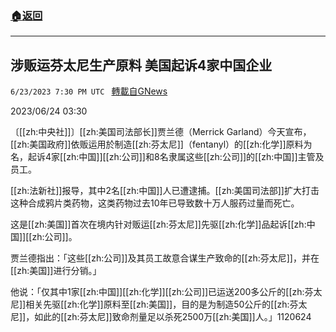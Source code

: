 ###  [:house:返回](README.md)
---


## 涉贩运芬太尼生产原料 美国起诉4家中国企业
`6/23/2023 7:30 PM UTC ` [轉載自GNews](https://gnews.org/articles/1408050)


2023/06/24 03:30

〔[[zh:中央社]]〕[[zh:美国司法部长]]贾兰德（Merrick Garland）今天宣布，[[zh:美国政府]]依贩运用於制造[[zh:芬太尼]]（fentanyl）的[[zh:化学]]原料为名，起诉4家[[zh:中国]][[zh:公司]]和8名隶属这些[[zh:公司]]的[[zh:中国]]主管及员工。

[[zh:法新社]]报导，其中2名[[zh:中国]]人已遭逮捕。[[zh:美国司法部]]扩大打击这种合成鸦片类药物，这类药物过去10年已导致数十万人服药过量而死亡。

这是[[zh:美国]]首次在境内针对贩运[[zh:芬太尼]]先驱[[zh:化学]]品起诉[[zh:中国]][[zh:公司]]。

贾兰德指出：「这些[[zh:公司]]及其员工故意合谋生产致命的[[zh:芬太尼]]，并在[[zh:美国]]进行分销。」

他说：「仅其中1家[[zh:中国]][[zh:化学]][[zh:公司]]已运送200多公斤的[[zh:芬太尼]]相关先驱[[zh:化学]]原料至[[zh:美国]]，目的是为制造50公斤的[[zh:芬太尼]]，如此的[[zh:芬太尼]]致命剂量足以杀死2500万[[zh:美国]]人。」1120624

